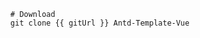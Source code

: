 ```bash-vue [下载源码]
  # Download
  git clone {{ gitUrl }} Antd-Template-Vue

```

<script setup lang="ts">
import { ref } from 'vue'
import { onMounted } from 'vue'

const gitUrl = ref('https://github.com/antd-templater/vue-template-3.x.git')

onMounted(() => {
  const href = window.location.href
  const atomgit = 'https://antd-templater.atomgit.net/'
  const atomgitUrl = 'https://atomgit.com/antd-templater/vue-template-3.x.git'

  if (href.startsWith(atomgit)) {
    gitUrl.value = atomgitUrl
  }
})
</script>
